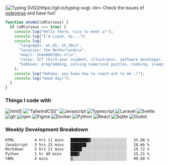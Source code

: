 [![Typing SVG](https://readme-typing-svg.demolab.com?font=Poppins&size=35&pause=1000&color=000000&width=435&height=65&lines=Hello%EF%BC%8C%E4%BD%A0%E5%A5%BD+%C3%92%CF%89%C3%93+...)](https://git.io/typing-svg)
<br>
Check the issues of [noteverse](https://github.com/lu7ue/noteverse) and have fun!
<br>
```javascript
function whoAmI(uRCurious) {
  if (uRCurious === true) {
    console.log("Hello there, nice to meet u!");
    console.log("I'm Luyue, my...");
    console.log(
      "languages: en_US, zh_CN\n",
      "location: the Netherlands\n",
      "email: zhan0067@hz.nl\n",
      "roles: ICT third-year student, illustrator, software developer, indie game developer\n",
      "hobbies: programming, solving numerical puzzles, cooking, sleeping\n"
    );
    console.log("Hahaha, you know how to reach out to me :)");
    console.log("Good day!");
  }
}
```

<h3>Things I code with</h3>
<p>
  <img alt="html5" src="https://img.shields.io/badge/-HTML5-46a2f1?style=flat-square&logo=html5&logoColor=white" />
  <img alt=“TailwindCSS” src="https://img.shields.io/badge/-tailwindcss-46a2f1?style=flat-square&logo=tailwindcss&logoColor=white" /> 
  <img alt="Javascript" src="https://img.shields.io/badge/-Javascript-46a2f1?style=flat-square&logo=javascript&logoColor=white" />
  <img alt="Typescript" src="https://img.shields.io/badge/-Typescript-46a2f1?style=flat-square&logo=typescript&logoColor=white" />
  <img alt="Laravel" src="https://img.shields.io/badge/-Laravel-46a2f1?style=flat-square&logo=laravel&logoColor=white" />
  <img alt="Svelte" src="https://img.shields.io/badge/-Svelte-46a2f1?style=flat-square&logo=svelte&logoColor=white" />
  <img alt="git" src="https://img.shields.io/badge/-Git-46a2f1?style=flat-square&logo=git&logoColor=white" />
  <img alt="npm" src="https://img.shields.io/badge/-NPM-46a2f1?style=flat-square&logo=npm&logoColor=white" />
  <img alt="Figma" src="https://img.shields.io/badge/-Figma-46a2f1?style=flat-square&logo=figma&logoColor=white" />
  <img alt="Docker" src="https://img.shields.io/badge/-Docker-46a2f1?style=flat-square&logo=docker&logoColor=white" />
  <img alt="Python" src="https://img.shields.io/badge/-Python-46a2f1?style=flat-square&logo=python&logoColor=white" />
  <img alt="React" src="https://img.shields.io/badge/-React-46a2f1?style=flat-square&logo=react&logoColor=white" />
  <img alt="Sqlite" src="https://img.shields.io/badge/-Sqlite-46a2f1?style=flat-square&logo=sqlite&logoColor=white" />
  <img alt="Godot" src="https://img.shields.io/badge/-Godot-46a2f1?style=flat-square&logo=Godot&logoColor=white" />
</p>

<h3>Weekly Development Breakdown</h3>

<!--START_SECTION:waka-->

```txt
HTML         4 hrs 11 mins   ████████▓░░░░░░░░░░░░░░░░   35.08 %
JavaScript   3 hrs 25 mins   ███████░░░░░░░░░░░░░░░░░░   28.66 %
Markdown     2 hrs 21 mins   █████░░░░░░░░░░░░░░░░░░░░   19.72 %
Python       1 hr 49 mins    ███▓░░░░░░░░░░░░░░░░░░░░░   15.21 %
YAML         4 mins          ▒░░░░░░░░░░░░░░░░░░░░░░░░   00.68 %
```

<!--END_SECTION:waka-->

